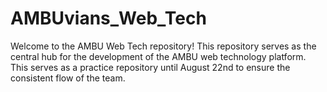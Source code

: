 # AMBUvians_Web_Tech
Welcome to the AMBU Web Tech repository! This repository serves as the central hub for the development of the AMBU web technology platform. This serves as a practice repository until August 22nd to ensure the consistent flow of the team.